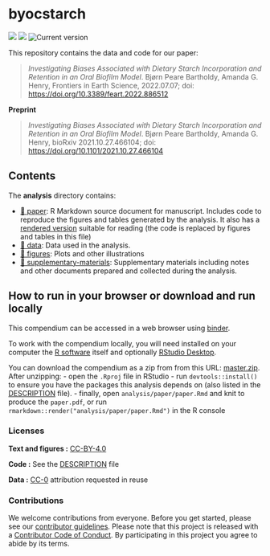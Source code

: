 
<!-- README.md is generated from README.Rmd. Please edit that file -->

# byocstarch

<!--[![Binder](https://mybinder.org/badge_logo.svg)](https://mybinder.org/v2/gh/bbartholdy/byoc-starch/main?urlpath=rstudio)-->

[![](https://zenodo.org/badge/DOI/10.5281/zenodo.5604670.svg)](https://doi.org/10.5281/zenodo.5604670)
[![](https://img.shields.io/badge/DOI-10.3389/feart.2022.886512-blue)](https://img.shields.io/badge/Published-https%3A%2F%2Fdoi.org%2F10.3389%2Ffeart.2022.886512-blue)
![Current
version](https://img.shields.io/github/v/release/bbartholdy/byoc-starch?label=version)
<!-- DOI badge: [![DOI](.svg)](repo link) -->

<!-- Document structure provided by rrtools package -->

This repository contains the data and code for our paper:

> *Investigating Biases Associated with Dietary Starch Incorporation and
> Retention in an Oral Biofilm Model*. Bjørn Peare Bartholdy, Amanda G.
> Henry, Frontiers in Earth Science, 2022.07.07; doi:
> <https://doi.org/10.3389/feart.2022.886512>

**Preprint**

> *Investigating Biases Associated with Dietary Starch Incorporation and
> Retention in an Oral Biofilm Model*. Bjørn Peare Bartholdy, Amanda G.
> Henry, bioRxiv 2021.10.27.466104; doi:
> <https://doi.org/10.1101/2021.10.27.466104>

<!--
Our pre-print is online here:

> Authors, (YYYY). _Investigating Biases Associated with Dietary Starch Incorporation and Retention in an Oral Biofilm Model_. Name of journal/book, Accessed 02 Jun 2022. Online at <https://doi.org/xxx/xxx>

### How to cite

Please cite this compendium as:

> Authors, (2022). _Compendium of R code and data for Investigating Biases Associated with Dietary Starch Incorporation and Retention in an Oral Biofilm Model_. Accessed 02 Jun 2022. Online at <https://doi.org/xxx/xxx> -->

## Contents

The **analysis** directory contains:

-   [:file_folder: paper](/analysis/paper): R Markdown source document
    for manuscript. Includes code to reproduce the figures and tables
    generated by the analysis. It also has a [rendered
    version](https://github.com/bbartholdy/byoc-starch/blob/main/analysis/paper/index.pdf)
    suitable for reading (the code is replaced by figures and tables in
    this file)
-   [:file_folder: data](/analysis/data): Data used in the analysis.
-   [:file_folder: figures](/analysis/figures): Plots and other
    illustrations
-   [:file_folder:
    supplementary-materials](/analysis/supplementary-materials):
    Supplementary materials including notes and other documents prepared
    and collected during the analysis.

## How to run in your browser or download and run locally

This compendium can be accessed in a web browser using
[binder](https://mybinder.org/v2/gh/bbartholdy/byoc-starch/main?urlpath=rstudio).

To work with the compendium locally, you will need installed on your
computer the [R software](https://cloud.r-project.org/) itself and
optionally [RStudio
Desktop](https://rstudio.com/products/rstudio/download/).

You can download the compendium as a zip from from this URL:
[master.zip](/archive/master.zip). After unzipping: - open the `.Rproj`
file in RStudio - run `devtools::install()` to ensure you have the
packages this analysis depends on (also listed in the
[DESCRIPTION](/DESCRIPTION) file). - finally, open
`analysis/paper/paper.Rmd` and knit to produce the `paper.pdf`, or run
`rmarkdown::render("analysis/paper/paper.Rmd")` in the R console

### Licenses

**Text and figures :**
[CC-BY-4.0](http://creativecommons.org/licenses/by/4.0/)

**Code :** See the [DESCRIPTION](DESCRIPTION) file

**Data :** [CC-0](http://creativecommons.org/publicdomain/zero/1.0/)
attribution requested in reuse

### Contributions

We welcome contributions from everyone. Before you get started, please
see our [contributor guidelines](CONTRIBUTING.md). Please note that this
project is released with a [Contributor Code of Conduct](CONDUCT.md). By
participating in this project you agree to abide by its terms.

